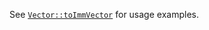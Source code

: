 See [`Vector::toImmVector`](/hack/reference/class/Vector/toImmVector/#examples) for usage examples.
